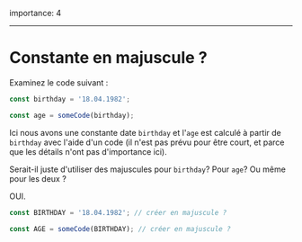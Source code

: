 importance: 4

---

# Constante en majuscule ?

Examinez le code suivant :

```js
const birthday = '18.04.1982';

const age = someCode(birthday);
```

Ici nous avons une constante date `birthday` et l'`age` est calculé à partir de `birthday` avec l'aide d'un code (il n'est pas prévu pour être court, et parce que les détails n'ont pas d'importance ici).

Serait-il juste d'utiliser des majuscules pour `birthday`? Pour `age`? Ou même pour les deux ?

OUI.

```js
const BIRTHDAY = '18.04.1982'; // créer en majuscule ?

const AGE = someCode(BIRTHDAY); // créer en majuscule ?
```

